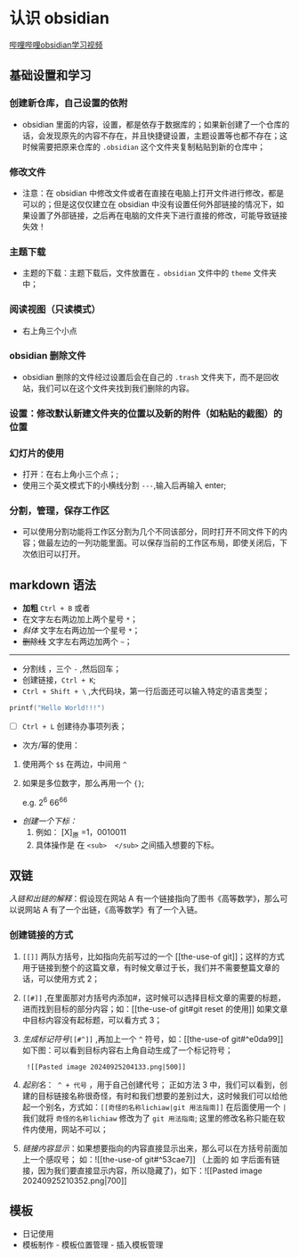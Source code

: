 # 认识 obsidian

[哔哩哔哩obsidian学习视频](https://www.bilibili.com/video/BV1yb4y1x7UP?vd_source=bf68982f41921d5f90e2525a0ca4ff9d)

## 基础设置和学习

### 创建新仓库，自己设置的依附

- obsidian 里面的内容，设置，都是依存于数据库的；如果新创建了一个仓库的话，会发现原先的内容不存在，并且快捷键设置，主题设置等也都不存在；这时候需要把原来仓库的 `.obsidian` 这个文件夹复制粘贴到新的仓库中；

### 修改文件

- 注意：在 obsidian 中修改文件或者在直接在电脑上打开文件进行修改，都是可以的；但是这仅仅建立在 obsidian 中没有设置任何外部链接的情况下，如果设置了外部链接，之后再在电脑的文件夹下进行直接的修改，可能导致链接失效！ 

### 主题下载

- 主题的下载：主题下载后，文件放置在 `。obsidian` 文件中的 `theme` 文件夹中；

### 阅读视图（只读模式）

- 右上角三个小点

### obsidian 删除文件

- obsidian 删除的文件经过设置后会在自己的 `.trash` 文件夹下，而不是回收站，我们可以在这个文件夹找到我们删除的内容。

### 设置：修改默认新建文件夹的位置以及新的附件（如粘贴的截图）的位置

### 幻灯片的使用

- 打开：在右上角小三个点；;
- 使用三个英文模式下的小横线分割 `---`,输入后再输入 enter;

### 分割，管理，保存工作区

- 可以使用分割功能将工作区分割为几个不同该部分，同时打开不同文件下的内容；做最左边的一列功能里面。可以保存当前的工作区布局，即使关闭后，下次依旧可以打开。

## markdown 语法

- **加粗** `Ctrl + B` 或者
- 在文字左右两边加上两个星号 `*`；
- *斜体* 文字左右两边加一个星号 `*`；
- ~~删除线~~ 文字左右两边加两个 `~`；
---
- 分割线 ，三个 `-` ,然后回车；
- []() 创建链接，`Ctrl + K`;
- `Ctrl + Shift + \` ,大代码块，第一行后面还可以输入特定的语言类型；

```C
printf("Hello World!!!")
```

- [ ] `Ctrl + L` 创建待办事项列表；

- 次方/幂的使用：
 1. 使用两个 `$$` 在两边，中间用 `^`
 2. 如果是多位数字，那么再用一个 `{}`;
    
    e.g. $2^6$ $66^{66}$

- *创建一个下标：*
  1. 例如： [X]<sub>原</sub> =1，0010011
  2. 具体操作是 在 `<sub>  </sub>` 之间插入想要的下标。

## 双链

*入链和出链的解释*：假设现在网站 A 有一个链接指向了图书《高等数学》，那么可以说网站 A 有了一个出链，《高等数学》有了一个入链。

### 创建链接的方式

1. `[[]]` 两队方括号，比如指向先前写过的一个 [[the-use-of git]]；这样的方式用于链接到整个的这篇文章，有时候文章过于长，我们并不需要整篇文章的话，可以使用方式 2；
2. `[[#]]` ,在里面那对方括号内添加#，这时候可以选择目标文章的需要的标题，进而找到目标的部分内容；如：[[the-use-of git#git reset 的使用]]
		如果文章中目标内容没有起标题，可以看方式 3；
3. *生成标记符号*`[[#^]]` ,再加上一个 `^` 符号，如：[[the-use-of git#^e0da99]]
		如下图：可以看到目标内容右上角自动生成了一个标记符号；
		
		![[Pasted image 20240925204133.png|500]]
4. *起别名*：` ^ + 代号` ，用于自己创建代号； 正如方法 3 中，我们可以看到，创建的目标链接名称很奇怪，有时和我们想要的差别过大，这时候我们可以给他起一个别名，方式如：`[[奇怪的名称lichiaw|git 用法指南]]` 在后面使用一个 `|` 我们就将 `奇怪的名称lichiaw` 修改为了 `git 用法指南`;
	 这里的修改名称只能在软件内使用，网站不可以；
5. *链接内容显示*：如果想要指向的内容直接显示出来，那么可以在方括号前面加上一个感叹号；
	如：![[the-use-of git#^53cae7]]
	（上面的 如 字后面有链接，因为我们要直接显示内容，所以隐藏了)，如下：![[Pasted image 20240925210352.png|700]] 

## 模板

- 日记使用
- 模板制作 - 模板位置管理 - 插入模板管理